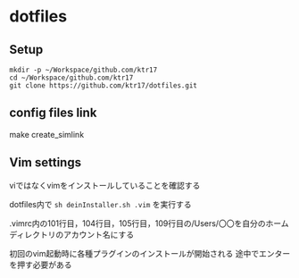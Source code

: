# dotfiles

## Setup
```
mkdir -p ~/Workspace/github.com/ktr17
cd ~/Workspace/github.com/ktr17
git clone https://github.com/ktr17/dotfiles.git
```

## config files link
make create_simlink

## Vim settings
viではなくvimをインストールしていることを確認する

dotfiles内で
```sh deinInstaller.sh .vim```
を実行する

.vimrc内の101行目，104行目，105行目，109行目の/Users/〇〇を自分のホームディレクトリのアカウント名にする

初回のvim起動時に各種プラグインのインストールが開始される
途中でエンターを押す必要がある
